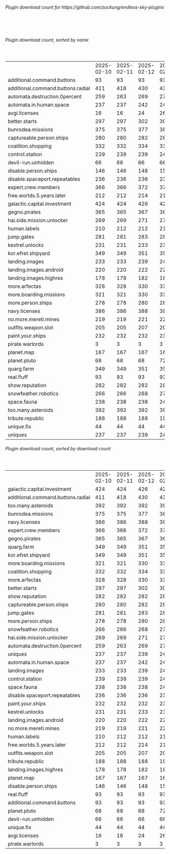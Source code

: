 <h6>Plugin download count for https://github.com/zuckung/endless-sky-plugins</h6><br>
<br>
<h6>Plugin download count, sorted by name</h6><sub><sup><br>
<table>
	<tr>
		<td></td>
		<td>2025-02-10</td>
		<td>2025-02-11</td>
		<td>2025-02-12</td>
		<td>2025-02-13</td>
		<td>2025-02-14</td>
		<td>2025-02-15</td>
		<td>2025-02-16</td>
		<td>today +</td>
	</tr>
	<tr>
		<td>additional.command.buttons</td>
		<td>93</td>
		<td>93</td>
		<td>93</td>
		<td>93</td>
		<td>93</td>
		<td>93</td>
		<td>93</td>
		<td></td>
	</tr>
	<tr>
		<td>additional.command.buttons.radial</td>
		<td>411</td>
		<td>418</td>
		<td>430</td>
		<td>432</td>
		<td>440</td>
		<td>446</td>
		<td>447</td>
		<td>+ 1</td>
	</tr>
	<tr>
		<td>automata.destruction.0percent</td>
		<td>259</td>
		<td>263</td>
		<td>269</td>
		<td>271</td>
		<td>273</td>
		<td>277</td>
		<td>277</td>
		<td></td>
	</tr>
	<tr>
		<td>automata.in.human.space</td>
		<td>237</td>
		<td>237</td>
		<td>242</td>
		<td>244</td>
		<td>248</td>
		<td>252</td>
		<td>252</td>
		<td></td>
	</tr>
	<tr>
		<td>avgi.licenses</td>
		<td>16</td>
		<td>16</td>
		<td>24</td>
		<td>26</td>
		<td>30</td>
		<td>36</td>
		<td>36</td>
		<td></td>
	</tr>
	<tr>
		<td>better.starts</td>
		<td>297</td>
		<td>297</td>
		<td>302</td>
		<td>306</td>
		<td>308</td>
		<td>313</td>
		<td>315</td>
		<td>+ 2</td>
	</tr>
	<tr>
		<td>bunrodea.missions</td>
		<td>375</td>
		<td>375</td>
		<td>377</td>
		<td>383</td>
		<td>385</td>
		<td>397</td>
		<td>399</td>
		<td>+ 2</td>
	</tr>
	<tr>
		<td>captureable.person.ships</td>
		<td>280</td>
		<td>280</td>
		<td>282</td>
		<td>286</td>
		<td>290</td>
		<td>294</td>
		<td>297</td>
		<td>+ 3</td>
	</tr>
	<tr>
		<td>coalition.shopping</td>
		<td>332</td>
		<td>332</td>
		<td>334</td>
		<td>338</td>
		<td>340</td>
		<td>344</td>
		<td>344</td>
		<td></td>
	</tr>
	<tr>
		<td>control.station</td>
		<td>239</td>
		<td>239</td>
		<td>239</td>
		<td>241</td>
		<td>243</td>
		<td>247</td>
		<td>247</td>
		<td></td>
	</tr>
	<tr>
		<td>devil-run.unhidden</td>
		<td>66</td>
		<td>66</td>
		<td>66</td>
		<td>66</td>
		<td>66</td>
		<td>66</td>
		<td>66</td>
		<td></td>
	</tr>
	<tr>
		<td>disable.person.ships</td>
		<td>146</td>
		<td>146</td>
		<td>148</td>
		<td>150</td>
		<td>152</td>
		<td>152</td>
		<td>154</td>
		<td>+ 2</td>
	</tr>
	<tr>
		<td>disable.spaceport.repeatables</td>
		<td>236</td>
		<td>236</td>
		<td>236</td>
		<td>238</td>
		<td>240</td>
		<td>240</td>
		<td>242</td>
		<td>+ 2</td>
	</tr>
	<tr>
		<td>expert.crew.members</td>
		<td>366</td>
		<td>366</td>
		<td>372</td>
		<td>374</td>
		<td>376</td>
		<td>387</td>
		<td>388</td>
		<td>+ 1</td>
	</tr>
	<tr>
		<td>free.worlds.5.years.later</td>
		<td>212</td>
		<td>212</td>
		<td>214</td>
		<td>216</td>
		<td>218</td>
		<td>218</td>
		<td>218</td>
		<td></td>
	</tr>
	<tr>
		<td>galactic.capital.investment</td>
		<td>424</td>
		<td>424</td>
		<td>426</td>
		<td>428</td>
		<td>440</td>
		<td>454</td>
		<td>456</td>
		<td>+ 2</td>
	</tr>
	<tr>
		<td>gegno.pirates</td>
		<td>365</td>
		<td>365</td>
		<td>367</td>
		<td>369</td>
		<td>373</td>
		<td>377</td>
		<td>377</td>
		<td></td>
	</tr>
	<tr>
		<td>hai.side.mission.unlocker</td>
		<td>269</td>
		<td>269</td>
		<td>271</td>
		<td>273</td>
		<td>275</td>
		<td>277</td>
		<td>277</td>
		<td></td>
	</tr>
	<tr>
		<td>human.labels</td>
		<td>210</td>
		<td>212</td>
		<td>212</td>
		<td>214</td>
		<td>216</td>
		<td>220</td>
		<td>222</td>
		<td>+ 2</td>
	</tr>
	<tr>
		<td>jump.gates</td>
		<td>281</td>
		<td>281</td>
		<td>283</td>
		<td>287</td>
		<td>289</td>
		<td>293</td>
		<td>293</td>
		<td></td>
	</tr>
	<tr>
		<td>kestrel.unlocks</td>
		<td>231</td>
		<td>231</td>
		<td>233</td>
		<td>236</td>
		<td>238</td>
		<td>240</td>
		<td>240</td>
		<td></td>
	</tr>
	<tr>
		<td>kor.efret.shipyard</td>
		<td>349</td>
		<td>349</td>
		<td>351</td>
		<td>353</td>
		<td>355</td>
		<td>357</td>
		<td>357</td>
		<td></td>
	</tr>
	<tr>
		<td>landing.images</td>
		<td>233</td>
		<td>233</td>
		<td>239</td>
		<td>241</td>
		<td>243</td>
		<td>247</td>
		<td>247</td>
		<td></td>
	</tr>
	<tr>
		<td>landing.images.android</td>
		<td>220</td>
		<td>220</td>
		<td>222</td>
		<td>228</td>
		<td>230</td>
		<td>234</td>
		<td>234</td>
		<td></td>
	</tr>
	<tr>
		<td>landing.images.highres</td>
		<td>178</td>
		<td>178</td>
		<td>182</td>
		<td>184</td>
		<td>186</td>
		<td>188</td>
		<td>188</td>
		<td></td>
	</tr>
	<tr>
		<td>more.arfectas</td>
		<td>328</td>
		<td>328</td>
		<td>330</td>
		<td>334</td>
		<td>337</td>
		<td>341</td>
		<td>341</td>
		<td></td>
	</tr>
	<tr>
		<td>more.boarding.missions</td>
		<td>321</td>
		<td>321</td>
		<td>330</td>
		<td>336</td>
		<td>339</td>
		<td>347</td>
		<td>348</td>
		<td>+ 1</td>
	</tr>
	<tr>
		<td>more.person.ships</td>
		<td>278</td>
		<td>278</td>
		<td>280</td>
		<td>282</td>
		<td>284</td>
		<td>288</td>
		<td>288</td>
		<td></td>
	</tr>
	<tr>
		<td>navy.licenses</td>
		<td>386</td>
		<td>386</td>
		<td>388</td>
		<td>392</td>
		<td>394</td>
		<td>398</td>
		<td>398</td>
		<td></td>
	</tr>
	<tr>
		<td>no.more.mereti.mines</td>
		<td>219</td>
		<td>219</td>
		<td>221</td>
		<td>223</td>
		<td>225</td>
		<td>227</td>
		<td>227</td>
		<td></td>
	</tr>
	<tr>
		<td>outfits.weapon.slot</td>
		<td>205</td>
		<td>205</td>
		<td>207</td>
		<td>209</td>
		<td>211</td>
		<td>215</td>
		<td>215</td>
		<td></td>
	</tr>
	<tr>
		<td>paint.your.ships</td>
		<td>232</td>
		<td>232</td>
		<td>232</td>
		<td>234</td>
		<td>236</td>
		<td>240</td>
		<td>240</td>
		<td></td>
	</tr>
	<tr>
		<td>pirate.warlords</td>
		<td>3</td>
		<td>3</td>
		<td>3</td>
		<td>3</td>
		<td>3</td>
		<td>3</td>
		<td>3</td>
		<td></td>
	</tr>
	<tr>
		<td>planet.map</td>
		<td>167</td>
		<td>167</td>
		<td>167</td>
		<td>169</td>
		<td>171</td>
		<td>173</td>
		<td>173</td>
		<td></td>
	</tr>
	<tr>
		<td>planet.pluto</td>
		<td>68</td>
		<td>68</td>
		<td>68</td>
		<td>72</td>
		<td>74</td>
		<td>80</td>
		<td>80</td>
		<td></td>
	</tr>
	<tr>
		<td>quarg.farm</td>
		<td>349</td>
		<td>349</td>
		<td>351</td>
		<td>355</td>
		<td>359</td>
		<td>363</td>
		<td>363</td>
		<td></td>
	</tr>
	<tr>
		<td>real.fluff</td>
		<td>93</td>
		<td>93</td>
		<td>93</td>
		<td>93</td>
		<td>93</td>
		<td>93</td>
		<td>93</td>
		<td></td>
	</tr>
	<tr>
		<td>show.reputation</td>
		<td>282</td>
		<td>282</td>
		<td>282</td>
		<td>288</td>
		<td>290</td>
		<td>296</td>
		<td>298</td>
		<td>+ 2</td>
	</tr>
	<tr>
		<td>snowfeather.robotics</td>
		<td>266</td>
		<td>266</td>
		<td>268</td>
		<td>270</td>
		<td>272</td>
		<td>276</td>
		<td>277</td>
		<td>+ 1</td>
	</tr>
	<tr>
		<td>space.fauna</td>
		<td>238</td>
		<td>238</td>
		<td>238</td>
		<td>240</td>
		<td>242</td>
		<td>244</td>
		<td>244</td>
		<td></td>
	</tr>
	<tr>
		<td>too.many.asteroids</td>
		<td>392</td>
		<td>392</td>
		<td>392</td>
		<td>398</td>
		<td>406</td>
		<td>414</td>
		<td>414</td>
		<td></td>
	</tr>
	<tr>
		<td>tribute.republic</td>
		<td>188</td>
		<td>188</td>
		<td>188</td>
		<td>190</td>
		<td>192</td>
		<td>194</td>
		<td>194</td>
		<td></td>
	</tr>
	<tr>
		<td>unique.fix</td>
		<td>44</td>
		<td>44</td>
		<td>44</td>
		<td>44</td>
		<td>44</td>
		<td>44</td>
		<td>44</td>
		<td></td>
	</tr>
	<tr>
		<td>uniques</td>
		<td>237</td>
		<td>237</td>
		<td>239</td>
		<td>241</td>
		<td>243</td>
		<td>253</td>
		<td>255</td>
		<td>+ 2</td>
	</tr>
</table>
</sub></sup>
<h6>Plugin download count, sorted by download count</h6><sub><sup><br>
<table>
	<tr>
		<td></td>
		<td>2025-02-10</td>
		<td>2025-02-11</td>
		<td>2025-02-12</td>
		<td>2025-02-13</td>
		<td>2025-02-14</td>
		<td>2025-02-15</td>
		<td>2025-02-16</td>
		<td>today +</td>
	</tr>
	<tr>
		<td>galactic.capital.investment</td>
		<td>424</td>
		<td>424</td>
		<td>426</td>
		<td>428</td>
		<td>440</td>
		<td>454</td>
		<td>456</td>
		<td>+ 2</td>
	</tr>
	<tr>
		<td>additional.command.buttons.radial</td>
		<td>411</td>
		<td>418</td>
		<td>430</td>
		<td>432</td>
		<td>440</td>
		<td>446</td>
		<td>447</td>
		<td>+ 1</td>
	</tr>
	<tr>
		<td>too.many.asteroids</td>
		<td>392</td>
		<td>392</td>
		<td>392</td>
		<td>398</td>
		<td>406</td>
		<td>414</td>
		<td>414</td>
		<td></td>
	</tr>
	<tr>
		<td>bunrodea.missions</td>
		<td>375</td>
		<td>375</td>
		<td>377</td>
		<td>383</td>
		<td>385</td>
		<td>397</td>
		<td>399</td>
		<td>+ 2</td>
	</tr>
	<tr>
		<td>navy.licenses</td>
		<td>386</td>
		<td>386</td>
		<td>388</td>
		<td>392</td>
		<td>394</td>
		<td>398</td>
		<td>398</td>
		<td></td>
	</tr>
	<tr>
		<td>expert.crew.members</td>
		<td>366</td>
		<td>366</td>
		<td>372</td>
		<td>374</td>
		<td>376</td>
		<td>387</td>
		<td>388</td>
		<td>+ 1</td>
	</tr>
	<tr>
		<td>gegno.pirates</td>
		<td>365</td>
		<td>365</td>
		<td>367</td>
		<td>369</td>
		<td>373</td>
		<td>377</td>
		<td>377</td>
		<td></td>
	</tr>
	<tr>
		<td>quarg.farm</td>
		<td>349</td>
		<td>349</td>
		<td>351</td>
		<td>355</td>
		<td>359</td>
		<td>363</td>
		<td>363</td>
		<td></td>
	</tr>
	<tr>
		<td>kor.efret.shipyard</td>
		<td>349</td>
		<td>349</td>
		<td>351</td>
		<td>353</td>
		<td>355</td>
		<td>357</td>
		<td>357</td>
		<td></td>
	</tr>
	<tr>
		<td>more.boarding.missions</td>
		<td>321</td>
		<td>321</td>
		<td>330</td>
		<td>336</td>
		<td>339</td>
		<td>347</td>
		<td>348</td>
		<td>+ 1</td>
	</tr>
	<tr>
		<td>coalition.shopping</td>
		<td>332</td>
		<td>332</td>
		<td>334</td>
		<td>338</td>
		<td>340</td>
		<td>344</td>
		<td>344</td>
		<td></td>
	</tr>
	<tr>
		<td>more.arfectas</td>
		<td>328</td>
		<td>328</td>
		<td>330</td>
		<td>334</td>
		<td>337</td>
		<td>341</td>
		<td>341</td>
		<td></td>
	</tr>
	<tr>
		<td>better.starts</td>
		<td>297</td>
		<td>297</td>
		<td>302</td>
		<td>306</td>
		<td>308</td>
		<td>313</td>
		<td>315</td>
		<td>+ 2</td>
	</tr>
	<tr>
		<td>show.reputation</td>
		<td>282</td>
		<td>282</td>
		<td>282</td>
		<td>288</td>
		<td>290</td>
		<td>296</td>
		<td>298</td>
		<td>+ 2</td>
	</tr>
	<tr>
		<td>captureable.person.ships</td>
		<td>280</td>
		<td>280</td>
		<td>282</td>
		<td>286</td>
		<td>290</td>
		<td>294</td>
		<td>297</td>
		<td>+ 3</td>
	</tr>
	<tr>
		<td>jump.gates</td>
		<td>281</td>
		<td>281</td>
		<td>283</td>
		<td>287</td>
		<td>289</td>
		<td>293</td>
		<td>293</td>
		<td></td>
	</tr>
	<tr>
		<td>more.person.ships</td>
		<td>278</td>
		<td>278</td>
		<td>280</td>
		<td>282</td>
		<td>284</td>
		<td>288</td>
		<td>288</td>
		<td></td>
	</tr>
	<tr>
		<td>snowfeather.robotics</td>
		<td>266</td>
		<td>266</td>
		<td>268</td>
		<td>270</td>
		<td>272</td>
		<td>276</td>
		<td>277</td>
		<td>+ 1</td>
	</tr>
	<tr>
		<td>hai.side.mission.unlocker</td>
		<td>269</td>
		<td>269</td>
		<td>271</td>
		<td>273</td>
		<td>275</td>
		<td>277</td>
		<td>277</td>
		<td></td>
	</tr>
	<tr>
		<td>automata.destruction.0percent</td>
		<td>259</td>
		<td>263</td>
		<td>269</td>
		<td>271</td>
		<td>273</td>
		<td>277</td>
		<td>277</td>
		<td></td>
	</tr>
	<tr>
		<td>uniques</td>
		<td>237</td>
		<td>237</td>
		<td>239</td>
		<td>241</td>
		<td>243</td>
		<td>253</td>
		<td>255</td>
		<td>+ 2</td>
	</tr>
	<tr>
		<td>automata.in.human.space</td>
		<td>237</td>
		<td>237</td>
		<td>242</td>
		<td>244</td>
		<td>248</td>
		<td>252</td>
		<td>252</td>
		<td></td>
	</tr>
	<tr>
		<td>landing.images</td>
		<td>233</td>
		<td>233</td>
		<td>239</td>
		<td>241</td>
		<td>243</td>
		<td>247</td>
		<td>247</td>
		<td></td>
	</tr>
	<tr>
		<td>control.station</td>
		<td>239</td>
		<td>239</td>
		<td>239</td>
		<td>241</td>
		<td>243</td>
		<td>247</td>
		<td>247</td>
		<td></td>
	</tr>
	<tr>
		<td>space.fauna</td>
		<td>238</td>
		<td>238</td>
		<td>238</td>
		<td>240</td>
		<td>242</td>
		<td>244</td>
		<td>244</td>
		<td></td>
	</tr>
	<tr>
		<td>disable.spaceport.repeatables</td>
		<td>236</td>
		<td>236</td>
		<td>236</td>
		<td>238</td>
		<td>240</td>
		<td>240</td>
		<td>242</td>
		<td>+ 2</td>
	</tr>
	<tr>
		<td>paint.your.ships</td>
		<td>232</td>
		<td>232</td>
		<td>232</td>
		<td>234</td>
		<td>236</td>
		<td>240</td>
		<td>240</td>
		<td></td>
	</tr>
	<tr>
		<td>kestrel.unlocks</td>
		<td>231</td>
		<td>231</td>
		<td>233</td>
		<td>236</td>
		<td>238</td>
		<td>240</td>
		<td>240</td>
		<td></td>
	</tr>
	<tr>
		<td>landing.images.android</td>
		<td>220</td>
		<td>220</td>
		<td>222</td>
		<td>228</td>
		<td>230</td>
		<td>234</td>
		<td>234</td>
		<td></td>
	</tr>
	<tr>
		<td>no.more.mereti.mines</td>
		<td>219</td>
		<td>219</td>
		<td>221</td>
		<td>223</td>
		<td>225</td>
		<td>227</td>
		<td>227</td>
		<td></td>
	</tr>
	<tr>
		<td>human.labels</td>
		<td>210</td>
		<td>212</td>
		<td>212</td>
		<td>214</td>
		<td>216</td>
		<td>220</td>
		<td>222</td>
		<td>+ 2</td>
	</tr>
	<tr>
		<td>free.worlds.5.years.later</td>
		<td>212</td>
		<td>212</td>
		<td>214</td>
		<td>216</td>
		<td>218</td>
		<td>218</td>
		<td>218</td>
		<td></td>
	</tr>
	<tr>
		<td>outfits.weapon.slot</td>
		<td>205</td>
		<td>205</td>
		<td>207</td>
		<td>209</td>
		<td>211</td>
		<td>215</td>
		<td>215</td>
		<td></td>
	</tr>
	<tr>
		<td>tribute.republic</td>
		<td>188</td>
		<td>188</td>
		<td>188</td>
		<td>190</td>
		<td>192</td>
		<td>194</td>
		<td>194</td>
		<td></td>
	</tr>
	<tr>
		<td>landing.images.highres</td>
		<td>178</td>
		<td>178</td>
		<td>182</td>
		<td>184</td>
		<td>186</td>
		<td>188</td>
		<td>188</td>
		<td></td>
	</tr>
	<tr>
		<td>planet.map</td>
		<td>167</td>
		<td>167</td>
		<td>167</td>
		<td>169</td>
		<td>171</td>
		<td>173</td>
		<td>173</td>
		<td></td>
	</tr>
	<tr>
		<td>disable.person.ships</td>
		<td>146</td>
		<td>146</td>
		<td>148</td>
		<td>150</td>
		<td>152</td>
		<td>152</td>
		<td>154</td>
		<td>+ 2</td>
	</tr>
	<tr>
		<td>real.fluff</td>
		<td>93</td>
		<td>93</td>
		<td>93</td>
		<td>93</td>
		<td>93</td>
		<td>93</td>
		<td>93</td>
		<td></td>
	</tr>
	<tr>
		<td>additional.command.buttons</td>
		<td>93</td>
		<td>93</td>
		<td>93</td>
		<td>93</td>
		<td>93</td>
		<td>93</td>
		<td>93</td>
		<td></td>
	</tr>
	<tr>
		<td>planet.pluto</td>
		<td>68</td>
		<td>68</td>
		<td>68</td>
		<td>72</td>
		<td>74</td>
		<td>80</td>
		<td>80</td>
		<td></td>
	</tr>
	<tr>
		<td>devil-run.unhidden</td>
		<td>66</td>
		<td>66</td>
		<td>66</td>
		<td>66</td>
		<td>66</td>
		<td>66</td>
		<td>66</td>
		<td></td>
	</tr>
	<tr>
		<td>unique.fix</td>
		<td>44</td>
		<td>44</td>
		<td>44</td>
		<td>44</td>
		<td>44</td>
		<td>44</td>
		<td>44</td>
		<td></td>
	</tr>
	<tr>
		<td>avgi.licenses</td>
		<td>16</td>
		<td>16</td>
		<td>24</td>
		<td>26</td>
		<td>30</td>
		<td>36</td>
		<td>36</td>
		<td></td>
	</tr>
	<tr>
		<td>pirate.warlords</td>
		<td>3</td>
		<td>3</td>
		<td>3</td>
		<td>3</td>
		<td>3</td>
		<td>3</td>
		<td>3</td>
		<td></td>
	</tr>
</table>
</sub></sup>
